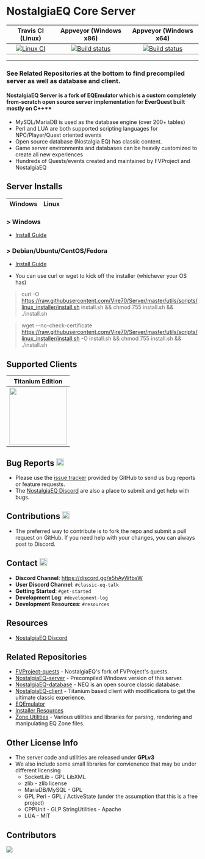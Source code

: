# NostalgiaEQ Core Server
|Travis CI (Linux)|Appveyor (Windows x86)   |Appveyor (Windows x64)   |
|:---:|:---:|:---:| 
|[![Linux CI](https://travis-ci.org/EQEmu/Server.svg?branch=master)](https://travis-ci.org/EQEmu/Server)   |[![Build status](https://ci.appveyor.com/api/projects/status/v3utuu0dttm2cqd0?svg=true)](https://ci.appveyor.com/project/KimLS/server)   |[![Build status](https://ci.appveyor.com/api/projects/status/scr25kmntx36c1ub?svg=true)](https://ci.appveyor.com/project/KimLS/server-87crp)   |

***

### See Related Repositories at the bottom to find precompiled server as well as database and client.

#### NostalgiaEQ Server is a fork of EQEmulator which is a custom completely from-scratch open source server implementation for EverQuest built mostly on C++**
 * MySQL/MariaDB is used as the database engine (over 200+ tables)
 * Perl and LUA are both supported scripting languages for NPC/Player/Quest oriented events
 * Open source database (Nostalgia EQ) has classic content.
 * Game server environments and databases can be heavily customized to create all new experiences
 * Hundreds of Quests/events created and maintained by FVProject and NostalgiaEQ

## Server Installs
|Windows|Linux|
|:---:|:---:|

### > Windows 

* [Install Guide](https://eqemu.gitbook.io/server/categories/installation/server-installation-windows)

### > Debian/Ubuntu/CentOS/Fedora

* [Install Guide](https://eqemu.gitbook.io/server/categories/installation/server-installation-linux)

* You can use curl or wget to kick off the installer (whichever your OS has)
> curl -O https://raw.githubusercontent.com/Vire70/Server/master/utils/scripts/linux_installer/install.sh install.sh && chmod 755 install.sh && ./install.sh

> wget --no-check-certificate https://raw.githubusercontent.com/Vire70/Server/master/utils/scripts/linux_installer/install.sh -O install.sh && chmod 755 install.sh && ./install.sh

## Supported Clients

|Titanium Edition|
|:---:|
|<img src="http://i.imgur.com/hrwDxoM.jpg" height="150">|

## Bug Reports <img src="http://i.imgur.com/daf1Vjw.png" height="20">
* Please use the [issue tracker](https://github.com/Vire70/Server/issues) provided by GitHub to send us bug
reports or feature requests.
* The [NostalgiaEQ Discord](https://discord.gg/e5hAyWfbsW) are also a place to submit and get help with bugs.

## Contributions <img src="http://image.flaticon.com/icons/png/512/25/25231.png" width="20">

* The preferred way to contribute is to fork the repo and submit a pull request on
GitHub. If you need help with your changes, you can always post to Discord.

## Contact <img src="http://gamerescape.com/wp-content/uploads/2015/06/discord.png" height="20">

 - **Discord Channel**: https://discord.gg/e5hAyWfbsW
 - **User Discord Channel**: `#classic-eq-talk`
 - **Getting Started**: `#get-started`
 - **Development Log**: `#development-log`
 - **Development Resources**: `#resources`

## Resources
- [NostalgiaEQ Discord](https://discord.gg/e5hAyWfbsW)

## Related Repositories
* [FVProject-quests](https://github.com/GiverofMemory/FVProject-quests) - NostalgiaEQ's fork of FVProject's quests.
* [NostalgiaEQ-server](https://github.com/GiverofMemory/NostalgiaEQ-server) - Precompiled Windows version of this server.
* [NostalgiaEQ-database](https://github.com/GiverofMemory/NostalgiaEQ-database) - NEQ is an open source classic database.
* [NostalgiaEQ-client](https://github.com/GiverofMemory/NostalgiaEQ-client) - Titanium based client with modifications to get the ultimate classic experience.
* [EQEmulator](https://github.com/EQEmu/Server)
* [Installer Resources](https://github.com/Akkadius/EQEmuInstall)
* [Zone Utilities](https://github.com/EQEmu/zone-utilities) - Various utilities and libraries for parsing, rendering and manipulating EQ Zone files.

## Other License Info

* The server code and utilities are released under **GPLv3**
* We also include some small libraries for convienence that may be under different licensing
  * SocketLib - GPL LibXML
  * zlib - zlib license
  * MariaDB/MySQL - GPL
  * GPL Perl - GPL / ActiveState (under the assumption that this is a free project)
  * CPPUnit - GLP StringUtilities - Apache
  * LUA - MIT

## Contributors

<a href="https://github.com/Vire70/server/graphs/contributors">
  <img src="https://contributors-img.firebaseapp.com/image?repo=Vire70/server" />
</a>

